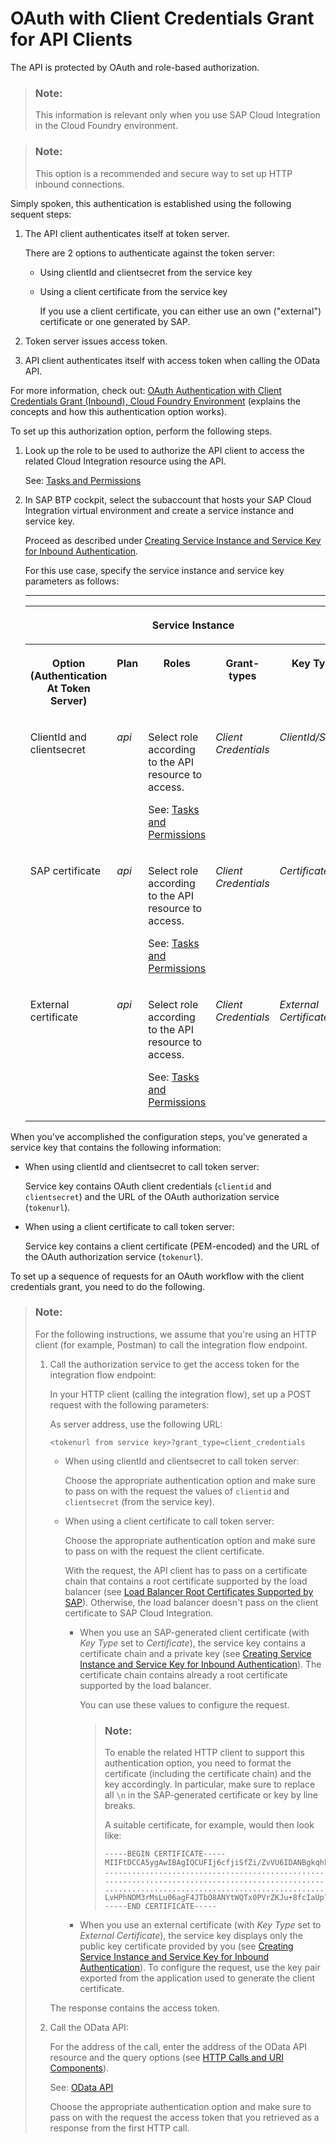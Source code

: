 <!-- loio20e26a837a8449c4b8b934b07f71cb76 -->

# OAuth with Client Credentials Grant for API Clients

The API is protected by OAuth and role-based authorization.

> ### Note:  
> This information is relevant only when you use SAP Cloud Integration in the Cloud Foundry environment.



> ### Note:  
> This option is a recommended and secure way to set up HTTP inbound connections.

Simply spoken, this authentication is established using the following sequent steps:

1.  The API client authenticates itself at token server.

    There are 2 options to authenticate against the token server:

    -   Using clientId and clientsecret from the service key

    -   Using a client certificate from the service key

        If you use a client certificate, you can either use an own \("external"\) certificate or one generated by SAP.


2.  Token server issues access token.

3.  API client authenticates itself with access token when calling the OData API.


For more information, check out: [OAuth Authentication with Client Credentials Grant \(Inbound\), Cloud Foundry Environment](oauth-authentication-with-client-credentials-grant-inbound-cloud-foundry-environment-b9df724.md) \(explains the concepts and how this authentication option works\).

To set up this authorization option, perform the following steps.



1.  Look up the role to be used to authorize the API client to access the related Cloud Integration resource using the API.

    See: [Tasks and Permissions](../SecurityNeo/tasks-and-permissions-556d557.md)

2.  In SAP BTP cockpit, select the subaccount that hosts your SAP Cloud Integration virtual environment and create a service instance and service key.

    Proceed as described under [Creating Service Instance and Service Key for Inbound Authentication](creating-service-instance-and-service-key-for-inbound-authentication-19af5e2.md).

    For this use case, specify the service instance and service key parameters as follows:

    ****


    <table>
    <tr>
    <th valign="top">

     


    
    </th>
    <th valign="top" colspan="3">

    Service Instance


    
    </th>
    <th valign="top" colspan="4">

    Service Key


    
    </th>
    </tr>
    <tr>
    <th valign="top">

    Option \(Authentication At Token Server\)


    
    </th>
    <th valign="top">

    Plan


    
    </th>
    <th valign="top">

    Roles


    
    </th>
    <th valign="top">

    Grant-types


    
    </th>
    <th valign="top">

    Key Type


    
    </th>
    <th valign="top">

    External Certificate


    
    </th>
    <th valign="top">

    Validity


    
    </th>
    <th valign="top">

    Key Size


    
    </th>
    </tr>
    <tr>
    <td valign="top">
    
    ClientId and clientsecret


    
    </td>
    <td valign="top">
    
    *api* 


    
    </td>
    <td valign="top">
    
    Select role according to the API resource to access.

    See: [Tasks and Permissions](../SecurityNeo/tasks-and-permissions-556d557.md)


    
    </td>
    <td valign="top">
    
    *Client Credentials* 


    
    </td>
    <td valign="top">
    
    *ClientId/Secret* 


    
    </td>
    <td valign="top">
    
    n.a.


    
    </td>
    <td valign="top">
    
    n.a.


    
    </td>
    <td valign="top">
    
    n.a.


    
    </td>
    </tr>
    <tr>
    <td valign="top">
    
    SAP certificate


    
    </td>
    <td valign="top">
    
    *api* 


    
    </td>
    <td valign="top">
    
    Select role according to the API resource to access.

    See: [Tasks and Permissions](../SecurityNeo/tasks-and-permissions-556d557.md)


    
    </td>
    <td valign="top">
    
    *Client Credentials* 


    
    </td>
    <td valign="top">
    
    *Certificate* 


    
    </td>
    <td valign="top">
    
    n.a.


    
    </td>
    <td valign="top">
    
    Specify validity in days.


    
    </td>
    <td valign="top">
    
    Specify key size.


    
    </td>
    </tr>
    <tr>
    <td valign="top">
    
    External certificate


    
    </td>
    <td valign="top">
    
    *api* 


    
    </td>
    <td valign="top">
    
    Select role according to the API resource to access.

    See: [Tasks and Permissions](../SecurityNeo/tasks-and-permissions-556d557.md)


    
    </td>
    <td valign="top">
    
    *Client Credentials* 


    
    </td>
    <td valign="top">
    
    *External Certificate* 


    
    </td>
    <td valign="top">
    
    Add PEM-encoded X.509 certificate.


    
    </td>
    <td valign="top">
    
    n.a.


    
    </td>
    <td valign="top">
    
    n.a.


    
    </td>
    </tr>
    </table>
    

When you've accomplished the configuration steps, you've generated a service key that contains the following information:

-   When using clientId and clientsecret to call token server:

    Service key contains OAuth client credentials \(`clientid` and `clientsecret`\) and the URL of the OAuth authorization service \(`tokenurl`\).

-   When using a client certificate to call token server:

    Service key contains a client certificate \(PEM-encoded\) and the URL of the OAuth authorization service \(`tokenurl`\).


To set up a sequence of requests for an OAuth workflow with the client credentials grant, you need to do the following.

> ### Note:  
> For the following instructions, we assume that you're using an HTTP client \(for example, Postman\) to call the integration flow endpoint.
> 
> 1.  Call the authorization service to get the access token for the integration flow endpoint:
> 
>     In your HTTP client \(calling the integration flow\), set up a POST request with the following parameters:
> 
>     As server address, use the following URL:
> 
>     `<tokenurl from service key>?grant_type=client_credentials`
> 
>     -   When using clientId and clientsecret to call token server:
> 
>         Choose the appropriate authentication option and make sure to pass on with the request the values of `clientid` and `clientsecret` \(from the service key\).
> 
>     -   When using a client certificate to call token server:
> 
>         Choose the appropriate authentication option and make sure to pass on with the request the client certificate.
> 
>         With the request, the API client has to pass on a certificate chain that contains a root certificate supported by the load balancer \(see [Load Balancer Root Certificates Supported by SAP](load-balancer-root-certificates-supported-by-sap-4509f60.md)\). Otherwise, the load balancer doesn't pass on the client certificate to SAP Cloud Integration.
> 
>         -   When you use an SAP-generated client certificate \(with *Key Type* set to *Certificate*\), the service key contains a certificate chain and a private key \(see [Creating Service Instance and Service Key for Inbound Authentication](creating-service-instance-and-service-key-for-inbound-authentication-19af5e2.md)\). The certificate chain contains already a root certificate supported by the load balancer.
> 
>             You can use these values to configure the request.
> 
>             > ### Note:  
>             > To enable the related HTTP client to support this authentication option, you need to format the certificate \(including the certificate chain\) and the key accordingly. In particular, make sure to replace all `\n` in the SAP-generated certificate or key by line breaks.
>             > 
>             > A suitable certificate, for example, would then look like:
>             > 
>             > ```
>             > -----BEGIN CERTIFICATE-----
>             > MIIFtDCCA5ygAwIBAgIQCUFIj6cfjiSfZi/ZvVU6IDANBgkqhkiG9w0BAQsFADB5
>             > ................................................................
>             > ................................................................
>             > ................................................................+
>             > LvHPhNDM3rMsLu06agF4JTbO8ANYtWQTx0PVrZKJu+8fcIaUp7MVBIVZ
>             > -----END CERTIFICATE-----
>             > ```
> 
>         -   When you use an external certificate \(with *Key Type* set to *External Certificate*\), the service key displays only the public key certificate provided by you \(see [Creating Service Instance and Service Key for Inbound Authentication](creating-service-instance-and-service-key-for-inbound-authentication-19af5e2.md)\). To configure the request, use the key pair exported from the application used to generate the client certificate.
> 
> 
> 
>     The response contains the access token.
> 
> 2.  Call the OData API:
> 
>     For the address of the call, enter the address of the OData API resource and the query options \(see [HTTP Calls and URI Components](../Development/http-calls-and-uri-components-ca75e12.md)\).
> 
>     See: [OData API](../Development/odata-api-a617d6f.md)
> 
>     Choose the appropriate authentication option and make sure to pass on with the request the access token that you retrieved as a response from the first HTTP call.

